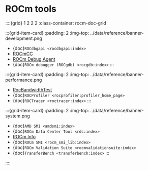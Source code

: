 <head>
  <meta charset="UTF-8">
  <meta name="description" content="ROCm API libraries & tools">
  <meta name="keywords" content="ROCm, API, libraries, tools, artificial intelligence, development,
  Communications, C++ primitives, Fast Fourier transforms, FFTs, random number generators, linear
  algebra, AMD">
</head>

# ROCm tools

::::{grid} 1 2 2 2
:class-container: rocm-doc-grid

:::{grid-item-card}
:padding: 2
:img-top: ../data/reference/banner-development.png

* {doc}`ROCdbgapi <rocdbgapi:index>`
* [ROCmCC](./rocmcc.md)
* [ROCm Debug Agent](https://github.com/ROCm/rocr_debug_agent)
* {doc}`ROCm debugger (ROCgdb) <rocgdb:index>`
:::

:::{grid-item-card}
:padding: 2
:img-top: ../data/reference/banner-performance.png

* [RocBandwidthTest](https://github.com/ROCm/rocm_bandwidth_test)
* {doc}`ROCProfiler <rocprofiler:profiler_home_page>`
* {doc}`ROCTracer <roctracer:index>`
:::

:::{grid-item-card}
:padding: 2
:img-top: ../data/reference/banner-system.png

* {doc}`AMD SMI <amdsmi:index>`
* {doc}`ROCm Data Center Tool <rdc:index>`
* [ROCm Info](https://github.com/ROCm/rocminfo)
* {doc}`ROCm SMI <rocm_smi_lib:index>`
* {doc}`ROCm Validation Suite <rocmvalidationsuite:index>`
* {doc}`TransferBench <transferbench:index>`
:::

::::
